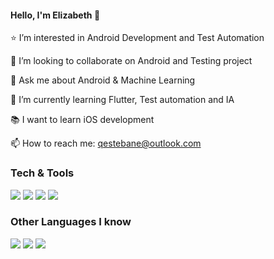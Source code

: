 #### Hello, I'm Elizabeth 👋

⭐️ I’m interested in Android Development and Test Automation

🔭 I’m looking to collaborate on Android and Testing project

💬 Ask me about Android & Machine Learning

🌱 I’m currently learning Flutter, Test automation and IA

:books: I want to learn iOS development

📫 How to reach me: qestebane@outlook.com


### Tech & Tools

<img src="https://img.shields.io/badge/Android-3DDC84?style=flat&logo=android&logoColor=white"> <img src="http://img.shields.io/badge/-Java-ED8B00?style=flat&logo=java&logoColor=white">
<img src="http://img.shields.io/badge/-Git-F1502F?style=flat&logo=git&logoColor=FFFFFF">
<img src="https://img.shields.io/badge/Unity-100000?style=flat&logo=unity&logoColor=white">


### Other Languages I know
<img src="https://img.shields.io/badge/C%23-659ad2?style=flat&logo=c%2B%2B&logoColor=ffffff"> <img src="https://img.shields.io/badge/-Python-black?style=flat&logo=python&logoColor=white"> <img src = "https://img.shields.io/badge/-Vue.js-35495E?style=flat&logo=vue.js&logoColor=4FC08D">
<!--
**qestebane/qestebane** is a ✨ _special_ ✨ repository because its `README.md` (this file) appears on your GitHub profile.

Here are some ideas to get you started:

- 🔭 I’m currently working on ...
- 🌱 I’m currently learning ...
- 👯 I’m looking to collaborate on ...
- 🤔 I’m looking for help with ...
- 💬 Ask me about ...
- 📫 How to reach me: ...
- 😄 Pronouns: ...
- ⚡ Fun fact: ...
-->
